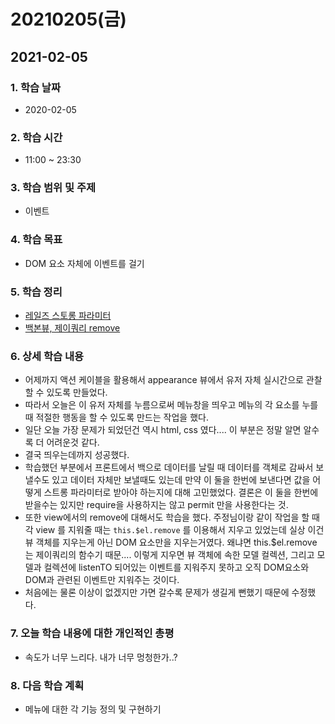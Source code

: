 # 20210205\(금\)

## 2021-02-05

### 1. 학습 날짜

* 2020-02-05

### 2. 학습 시간

* 11:00 ~ 23:30

### 3. 학습 범위 및 주제

* 이벤트

### 4. 학습 목표

* DOM 요소 자체에 이벤트를 걸기

### 5. 학습 정리

* [레일즈 스토롱 파라미터](https://simian114.gitbook.io/blog/undefined/rubyonrails/strongparameter-1)
* [백본뷰, 제이쿼리 remove](https://simian114.gitbook.io/blog/undefined/backbonejs/view-remove-jquery-remove)

### 6. 상세 학습 내용

* 어제까지 액션 케이블을 활용해서 appearance 뷰에서 유저 자체 실시간으로 관찰할 수 있도록 만들었다.
* 따라서 오늘은 이 유저 자체를 누름으로써 메뉴창을 띄우고 메뉴의 각 요소를 누를 때 적절한 행동을 할 수 있도록 만드는 작업을 했다.
* 일단 오늘 가장 문제가 되었던건 역시 html, css 였다.... 이 부분은 정말 알면 알수록 더 어려운것 같다.
* 결국 띄우는데까지 성공했다.
* 학습했던 부분에서 프론트에서 백으로 데이터를 날릴 때 데이터를 객체로 감싸서 보낼수도 있고 데이터 자체만 보낼때도 있는데 만약 이 둘을 한번에 보낸다면 값을 어떻게 스트롱 파라미터로 받아야 하는지에 대해 고민했었다. 결론은 이 둘을 한번에 받을수는 있지만 require을 사용하지는 않고 permit 만을 사용한다는 것.
* 또한 view에서의 remove에 대해서도 학습을 했다. 주정님이랑 같이 작업을 할 때 각 view 를 지워줄 때는 `this.$el.remove` 를 이용해서 지우고 있었는데 실상 이건 뷰 객체를 지우는게 아닌 DOM 요소만을 지우는거였다. 왜냐면 this.$el.remove 는 제이쿼리의 함수기 때문.... 이렇게 지우면 뷰 객체에 속한 모델 컬렉션, 그리고 모델과 컬렉션에 listenTO 되어있는 이벤트를 지워주지 못하고 오직 DOM요소와 DOM과 관련된 이벤트만 지워주는 것이다.
* 처음에는 물론 이상이 없겠지만 가면 갈수록 문제가 생길게 뻔했기 때문에 수정했다.

### 7. 오늘 학습 내용에 대한 개인적인 총평

* 속도가 너무 느리다. 내가 너무 멍청한가..?

### 8. 다음 학습 계획

* 메뉴에 대한 각 기능 정의 및 구현하기

